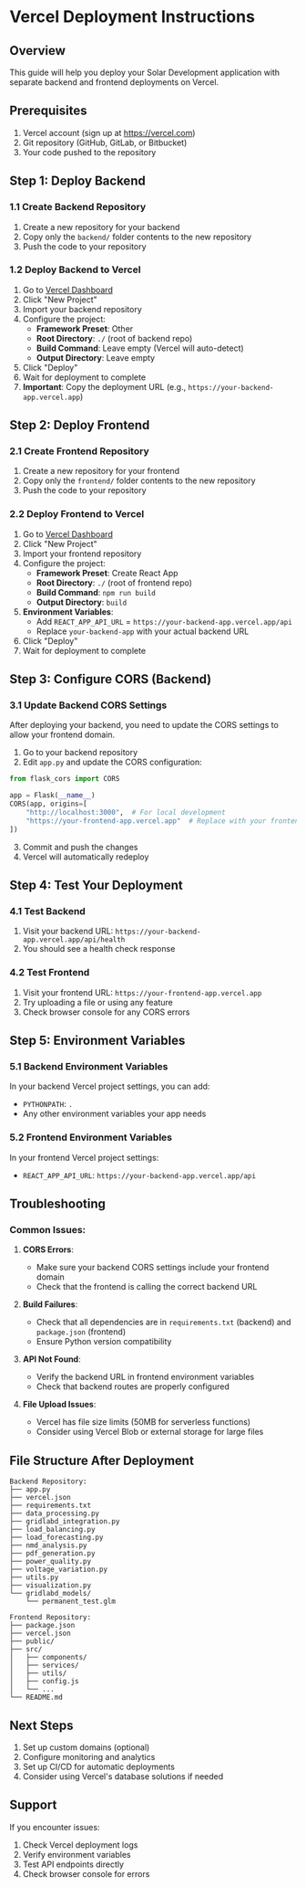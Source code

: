 # Vercel Deployment Instructions

## Overview
This guide will help you deploy your Solar Development application with separate backend and frontend deployments on Vercel.

## Prerequisites
1. Vercel account (sign up at https://vercel.com)
2. Git repository (GitHub, GitLab, or Bitbucket)
3. Your code pushed to the repository

## Step 1: Deploy Backend

### 1.1 Create Backend Repository
1. Create a new repository for your backend
2. Copy only the `backend/` folder contents to the new repository
3. Push the code to your repository

### 1.2 Deploy Backend to Vercel
1. Go to [Vercel Dashboard](https://vercel.com/dashboard)
2. Click "New Project"
3. Import your backend repository
4. Configure the project:
   - **Framework Preset**: Other
   - **Root Directory**: `./` (root of backend repo)
   - **Build Command**: Leave empty (Vercel will auto-detect)
   - **Output Directory**: Leave empty
5. Click "Deploy"
6. Wait for deployment to complete
7. **Important**: Copy the deployment URL (e.g., `https://your-backend-app.vercel.app`)

## Step 2: Deploy Frontend

### 2.1 Create Frontend Repository
1. Create a new repository for your frontend
2. Copy only the `frontend/` folder contents to the new repository
3. Push the code to your repository

### 2.2 Deploy Frontend to Vercel
1. Go to [Vercel Dashboard](https://vercel.com/dashboard)
2. Click "New Project"
3. Import your frontend repository
4. Configure the project:
   - **Framework Preset**: Create React App
   - **Root Directory**: `./` (root of frontend repo)
   - **Build Command**: `npm run build`
   - **Output Directory**: `build`
5. **Environment Variables**:
   - Add `REACT_APP_API_URL` = `https://your-backend-app.vercel.app/api`
   - Replace `your-backend-app` with your actual backend URL
6. Click "Deploy"
7. Wait for deployment to complete

## Step 3: Configure CORS (Backend)

### 3.1 Update Backend CORS Settings
After deploying your backend, you need to update the CORS settings to allow your frontend domain.

1. Go to your backend repository
2. Edit `app.py` and update the CORS configuration:

```python
from flask_cors import CORS

app = Flask(__name__)
CORS(app, origins=[
    "http://localhost:3000",  # For local development
    "https://your-frontend-app.vercel.app"  # Replace with your frontend URL
])
```

3. Commit and push the changes
4. Vercel will automatically redeploy

## Step 4: Test Your Deployment

### 4.1 Test Backend
1. Visit your backend URL: `https://your-backend-app.vercel.app/api/health`
2. You should see a health check response

### 4.2 Test Frontend
1. Visit your frontend URL: `https://your-frontend-app.vercel.app`
2. Try uploading a file or using any feature
3. Check browser console for any CORS errors

## Step 5: Environment Variables

### 5.1 Backend Environment Variables
In your backend Vercel project settings, you can add:
- `PYTHONPATH`: `.`
- Any other environment variables your app needs

### 5.2 Frontend Environment Variables
In your frontend Vercel project settings:
- `REACT_APP_API_URL`: `https://your-backend-app.vercel.app/api`

## Troubleshooting

### Common Issues:

1. **CORS Errors**:
   - Make sure your backend CORS settings include your frontend domain
   - Check that the frontend is calling the correct backend URL

2. **Build Failures**:
   - Check that all dependencies are in `requirements.txt` (backend) and `package.json` (frontend)
   - Ensure Python version compatibility

3. **API Not Found**:
   - Verify the backend URL in frontend environment variables
   - Check that backend routes are properly configured

4. **File Upload Issues**:
   - Vercel has file size limits (50MB for serverless functions)
   - Consider using Vercel Blob or external storage for large files

## File Structure After Deployment

```
Backend Repository:
├── app.py
├── vercel.json
├── requirements.txt
├── data_processing.py
├── gridlabd_integration.py
├── load_balancing.py
├── load_forecasting.py
├── nmd_analysis.py
├── pdf_generation.py
├── power_quality.py
├── voltage_variation.py
├── utils.py
├── visualization.py
└── gridlabd_models/
    └── permanent_test.glm

Frontend Repository:
├── package.json
├── vercel.json
├── public/
├── src/
│   ├── components/
│   ├── services/
│   ├── utils/
│   ├── config.js
│   └── ...
└── README.md
```

## Next Steps

1. Set up custom domains (optional)
2. Configure monitoring and analytics
3. Set up CI/CD for automatic deployments
4. Consider using Vercel's database solutions if needed

## Support

If you encounter issues:
1. Check Vercel deployment logs
2. Verify environment variables
3. Test API endpoints directly
4. Check browser console for errors
